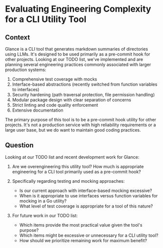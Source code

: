 # Evaluating Engineering Complexity for a CLI Utility Tool

## Context
Glance is a CLI tool that generates markdown summaries of directories using LLMs. It's designed to be used primarily as a pre-commit hook for other projects. Looking at our TODO list, we've implemented and are planning several engineering practices commonly associated with larger production systems:

1. Comprehensive test coverage with mocks
2. Interface-based abstractions (recently switched from function variables to interfaces)
3. Security hardening (path traversal protection, file permission handling)
4. Modular package design with clear separation of concerns
5. Strict linting and code quality enforcement
6. Extensive documentation

The primary purpose of this tool is to be a pre-commit hook utility for other projects. It's not a production service with high reliability requirements or a large user base, but we do want to maintain good coding practices.

## Question
Looking at our TODO list and recent development work for Glance:

1. Are we overengineering this utility tool? How much is appropriate engineering for a CLI tool primarily used as a pre-commit hook?

2. Specifically regarding testing and mocking approaches:
   - Is our current approach with interface-based mocking excessive?
   - When is it appropriate to use interfaces versus function variables for mocking in a Go utility?
   - What level of test coverage is appropriate for a tool of this nature?

3. For future work in our TODO list:
   - Which items provide the most practical value given the tool's purpose?
   - Which items might be excessive or unnecessary for a CLI utility tool?
   - How should we prioritize remaining work for maximum benefit?

